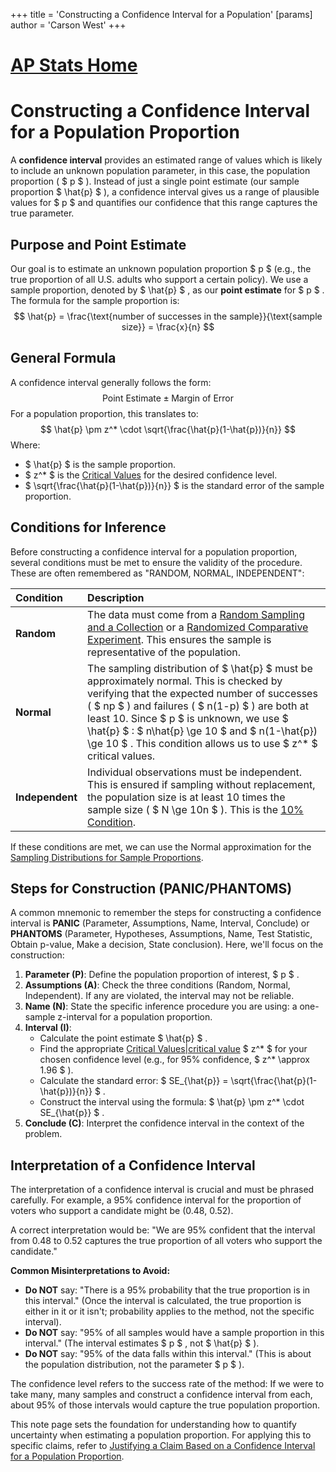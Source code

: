 +++
 title = 'Constructing a Confidence Interval for a Population'
[params]
	author = 'Carson West'
+++
# [AP Stats Home](./../ap-stats-home/)
# Constructing a Confidence Interval for a Population Proportion

A **confidence interval** provides an estimated range of values which is likely to include an unknown population parameter, in this case, the population proportion ( $ p $ ). Instead of just a single point estimate (our sample proportion  $ \hat{p} $ ), a confidence interval gives us a range of plausible values for  $ p $  and quantifies our confidence that this range captures the true parameter.

## Purpose and Point Estimate

Our goal is to estimate an unknown population proportion  $ p $  (e.g., the true proportion of all U.S. adults who support a certain policy). We use a sample proportion, denoted by  $ \hat{p} $ , as our **point estimate** for  $ p $ .
The formula for the sample proportion is:
 $$ \hat{p} = \frac{\text{number of successes in the sample}}{\text{sample size}} = \frac{x}{n} $$  
## General Formula

A confidence interval generally follows the form:
 $$  \text{Point Estimate} \pm \text{Margin of Error}  $$  For a population proportion, this translates to:
 $$  \hat{p} \pm z^* \cdot \sqrt{\frac{\hat{p}(1-\hat{p})}{n}}  $$  Where:
*    $ \hat{p} $  is the sample proportion.
*    $ z^* $  is the [Critical Values](./../critical-values/) for the desired confidence level.
*    $ \sqrt{\frac{\hat{p}(1-\hat{p})}{n}} $  is the standard error of the sample proportion.

## Conditions for Inference

Before constructing a confidence interval for a population proportion, several conditions must be met to ensure the validity of the procedure. These are often remembered as "RANDOM, NORMAL, INDEPENDENT":

| Condition      | Description                                                                                                                                                                                                                                                                                         |
| :------------- | :-------------------------------------------------------------------------------------------------------------------------------------------------------------------------------------------------------------------------------------------------------------------------------------------------- |
| **Random**     | The data must come from a [Random Sampling and a Collection](./../random-sampling-and-a-collection/) or a [Randomized Comparative Experiment](./../randomized-comparative-experiment/). This ensures the sample is representative of the population.                                                                                                                               |
| **Normal**     | The sampling distribution of  $ \hat{p} $  must be approximately normal. This is checked by verifying that the expected number of successes ( $ np $ ) and failures ( $ n(1-p) $ ) are both at least 10. Since  $ p $  is unknown, we use  $ \hat{p} $ :  $ n\hat{p} \ge 10 $  and  $ n(1-\hat{p}) \ge 10 $ . This condition allows us to use  $ z^* $  critical values. |
| **Independent** | Individual observations must be independent. This is ensured if sampling without replacement, the population size is at least 10 times the sample size ( $ N \ge 10n $ ). This is the [10% Condition](./../10%-condition/).                                                                                                      |

If these conditions are met, we can use the Normal approximation for the [Sampling Distributions for Sample Proportions](./../sampling-distributions-for-sample-proportions/).

## Steps for Construction (PANIC/PHANTOMS)

A common mnemonic to remember the steps for constructing a confidence interval is **PANIC** (Parameter, Assumptions, Name, Interval, Conclude) or **PHANTOMS** (Parameter, Hypotheses, Assumptions, Name, Test Statistic, Obtain p-value, Make a decision, State conclusion). Here, we'll focus on the construction:

1.  **Parameter (P)**: Define the population proportion of interest,  $ p $ .
2.  **Assumptions (A)**: Check the three conditions (Random, Normal, Independent). If any are violated, the interval may not be reliable.
3.  **Name (N)**: State the specific inference procedure you are using: a one-sample z-interval for a population proportion.
4.  **Interval (I)**:
    *   Calculate the point estimate  $ \hat{p} $ .
    *   Find the appropriate [Critical Values|critical value](./../critical-values|critical-value/)  $ z^* $  for your chosen confidence level (e.g., for 95% confidence,  $ z^* \approx 1.96 $ ).
    *   Calculate the standard error:  $ SE_{\hat{p}} = \sqrt{\frac{\hat{p}(1-\hat{p})}{n}} $ .
    *   Construct the interval using the formula:  $ \hat{p} \pm z^* \cdot SE_{\hat{p}} $ .
5.  **Conclude (C)**: Interpret the confidence interval in the context of the problem.

## Interpretation of a Confidence Interval

The interpretation of a confidence interval is crucial and must be phrased carefully. For example, a 95% confidence interval for the proportion of voters who support a candidate might be (0.48, 0.52).

A correct interpretation would be:
"We are 95% confident that the interval from 0.48 to 0.52 captures the true proportion of all voters who support the candidate."

**Common Misinterpretations to Avoid:**
*   **Do NOT** say: "There is a 95% probability that the true proportion is in this interval." (Once the interval is calculated, the true proportion is either in it or it isn't; probability applies to the method, not the specific interval).
*   **Do NOT** say: "95% of all samples would have a sample proportion in this interval." (The interval estimates  $ p $ , not  $ \hat{p} $ ).
*   **Do NOT** say: "95% of the data falls within this interval." (This is about the population distribution, not the parameter  $ p $ ).

The confidence level refers to the success rate of the method: If we were to take many, many samples and construct a confidence interval from each, about 95% of those intervals would capture the true population proportion.

This note page sets the foundation for understanding how to quantify uncertainty when estimating a population proportion. For applying this to specific claims, refer to [Justifying a Claim Based on a Confidence Interval for a Population Proportion](./../justifying-a-claim-based-on-a-confidence-interval-for-a-population-proportion/).